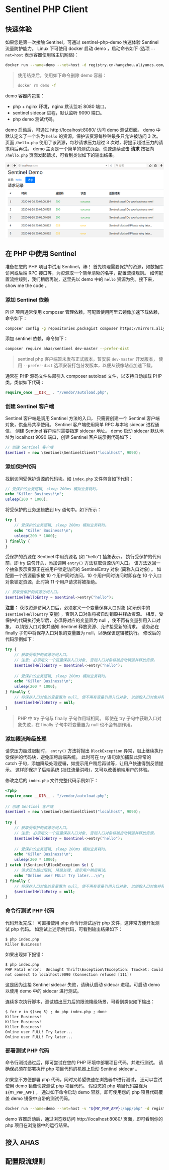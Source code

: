 Sentinel PHP Client
===

## 快速体验

如果您是第一次接触 Sentinel，可通过 sentinel-php-demo 快速体验 Sentinel 流量防护能力。
Linux 下可使用 docker 启动 demo ，启动命令如下 (选项 `--net=host` 表示容器使用宿主机网络)：

```sh
docker run --name=demo --net=host -d registry.cn-hangzhou.aliyuncs.com/ahas/sentinel-php-demo
```

>使用结束后，使用如下命令删除 demo 容器：
>
>```sh
>docker rm demo -f
>```

demo 容器内包含：

* php + nginx 环境，nginx 默认监听 8080 端口。
* sentinel sidecar 进程，默认监听 9090 端口。
* php demo 测试代码。

demo 启动后，可通过 http://localhost:8080/ 访问 demo 测试页面。
demo 中默认定义了一个名为 `hello` 的资源，保护该资源每秒钟最多只允许被访问 3 次。
页面 `/hello.php` 使用了该资源，每秒请求压力超过 3 次时，将提示超过压力的请求稍后再试。
demo 主页是一个简单的测试页面，快速连续点击 **请求** 按钮向 `/hello.php` 页面发起请求，可看到类似如下的输出结果。

![demo](demo/demo.png)

## 在 PHP 中使用 Sentinel

准备在您的 PHP 项目中试用 Sentinel，棒！
首先梳理需要保护的资源，如数据库访问或后端 RPC 接口等，为资源取一个简单清晰的名字，配置流控规则。
如何配置流控规则，我们稍后再说，这里先以 demo 中的 `hello` 资源为例。接下来，show me the code 。

### 添加 Sentinel 依赖

PHP 项目通常使用 composer 管理依赖，可配置使用阿里云镜像加速下载依赖，命令如下：

```sh
composer config -g repositories.packagist composer https://mirrors.aliyun.com/composer/
```

添加 sentinel 依赖，命令如下：

```sh
composer require ahas/sentinel dev-master --prefer-dist
```

>sentinel php 客户端暂未发布正式版本，暂安装 `dev-master` 开发版本，
>使用 `--prefer-dist` 选项安装打包分发版本，以便从镜像站点加速下载。

通常在 PHP 源码文件头部引入 composer autoload 文件，以支持自动加载 PHP 类。类似如下代码：

```php
require_once __DIR__ . "/vendor/autoload.php";
```

### 创建 Sentinel 客户端

Sentinel 客户端是调用 Sentinel 方法的入口，
只需要创建一个 Sentinel 客户端对象，供全局共享使用。
Sentinel 客户端使用简单 RPC 与本地 sidecar 进程通信，
创建 Sentinel 客户端时需要指定 sidecar 地址。
demo 启动 sidecar 默认地址为 localhost 9090 端口，创建 Sentinel 客户端示例代码如下：

```php
// 创建 Sentinel 客户端
$sentinel = new \Sentinel\SentinelClient("localhost", 9090);
```

### 添加保护代码

找到访问受保护资源的代码块。如 `index.php` 文件包含如下代码：

```php
// 受保护的业务逻辑, sleep 200ms 模拟业务耗时。
echo "Killer Business!\n";
usleep(200 * 1000);
```

将受保护的业务逻辑放到 try 语句中。如下所示：

```php
try {
	// 受保护的业务逻辑, sleep 200ms 模拟业务耗时。
	echo "Killer Business!\n";
	usleep(200 * 1000);
} finally {
}
```

受保护的资源在 Sentinel 中用资源名 (如 "hello") 抽象表示，
执行受保护的代码前，即 try 语句开头，添加调用 `entry()` 方法获取资源访问入口。
该方法返回一个抽象表示资源正在被用户锁定访问的 SentinelEntry 对象 (简称入口对象) 。
如配置一个资源最多被 10 个用户同时访问，10 个用户同时访问时即存在 10 个入口对象锁定资源，此时第 11 个用户请求将被拒绝。

```php
// 获取受保护的资源访问入口。
$sentinelHelloEntry = $sentinel->entry("hello");
```

**注意：** 获取资源访问入口后，必须定义一个变量保存入口对象 (如示例中的 `$sentinelHelloEntry` 变量) ，否则入口对象将被自动销毁并释放资源。
相反，受保护的代码执行完毕后，必须将对应的变量置为 null ，使不再有变量引用入口对象，
以销毁入口对象并通知 Sentinel 释放资源、允许接受新的请求。
请务必在 finally 子句中将保存入口对象的变量置为 null，以确保该逻辑被执行。
修改后的代码示例如下：

```php
try {
	// 获取受保护的资源访问入口。
	// 注意: 必须定义一个变量保存入口对象, 否则入口对象将被自动销毁并释放资源。
	$sentinelHelloEntry = $sentinel->entry("hello");

	// 受保护的业务逻辑, sleep 200ms 模拟业务耗时。
	echo "Killer Business!\n";
	usleep(200 * 1000);
} finally {
    // 将保存入口对象的变量置为 null, 使不再有变量引用入口对象, 以销毁入口对象并释放资源。
    $sentinelHelloEntry = null;
}
```

>PHP 中 try 子句与 finally 子句作用域相同。
>即使在 try 子句中获取入口对象失败，在 finally 子句中将变量置为 null 也不会有副作用。

### 添加限流降级处理

请求压力超过限制时， `entry()` 方法将抛出 `BlockException` 异常，阻止继续执行受保护的代码块，避免压垮后端系统。
此时可在 try 语句添加捕获此异常的 catch 子句，添加降级处理逻辑，如提示用户稍后再试等，让用户快速得到反馈提示。
这样即保护了后端系统 (挡住流量洪峰)，又可以改善前端用户的体验。

修改之后的 `index.php` 文件完整代码示例如下：

```php
<?php
require_once __DIR__ . "/vendor/autoload.php";

// 创建 Sentinel 客户端
$sentinel = new \Sentinel\SentinelClient("localhost", 9090);

try {
	// 获取受保护的资源访问入口。
	// 注意: 必须定义一个变量保存入口对象, 否则入口对象将被自动销毁并释放资源。
	$sentinelHelloEntry = $sentinel->entry("hello");

	// 受保护的业务逻辑, sleep 200ms 模拟业务耗时。
	echo "Killer Business!\n";
	usleep(200 * 1000);
} catch (\Sentinel\BlockException $e) {
	// 请求压力超过限制, 降级处理, 提示用户稍后再试。
	echo "Online user FULL! Try later...\n";
} finally {
    // 将保存入口对象的变量置为 null, 使不再有变量引用入口对象, 以销毁入口对象并释放资源。
    $sentinelHelloEntry = null;
}
```

### 命令行测试 PHP 代码

代码开发完成！
可直接使用 php 命令行测试运行 php 文件，这非常方便开发测试 php 代码。
如测试上述示例代码，可看到输出结果如下：

```text
$ php index.php 
Killer Business!
```

如果出现如下报错：

```text
$ php index.php 
PHP Fatal error:  Uncaught Thrift\Exception\TException: TSocket: Could not connect to localhost:9090 (Connection refused [111])
```

这是因为连接 Sentinel sidecar 失败，请确认启动 sidecar 进程。可启动 demo 以使用 demo 中的 sidecar 进行测试。

连续多次执行脚本，测试超出压力后的限流降级场景，可看到类似如下输出：

```text
$ for e in $(seq 5) ; do php index.php ; done
Killer Business!
Killer Business!
Killer Business!
Online user FULL! Try later...
Online user FULL! Try later...
```

### 部署测试 PHP 代码

命令行测试通过后，即可尝试在您的 PHP 环境中部署项目代码，并进行测试。
请确保必须在部署执行 php 项目代码的机器上启动 Sentinel sidecar 。

如果您不方便部署 php 代码，同时又希望快速在浏览器中进行测试，
还可以尝试使用 demo 镜像快速测试 php 项目代码。
假设您的 php 项目代码路径为 `${MY_PHP_APP}` ，
通过如下命令启动 demo 容器，即可使用您的 php 项目代码覆盖 demo 镜像中自带的测试代码。

```sh
docker run --name=demo --net=host -v "${MY_PHP_APP}:/app/php" -d registry.cn-hangzhou.aliyuncs.com/ahas/sentinel-php-demo
```

demo 容器启动后，通过浏览器访问 http://localhost:8080/ 页面，即可看到你的 php 项目在浏览器中的运行结果。

## 接入 AHAS

## 配置限流规则
